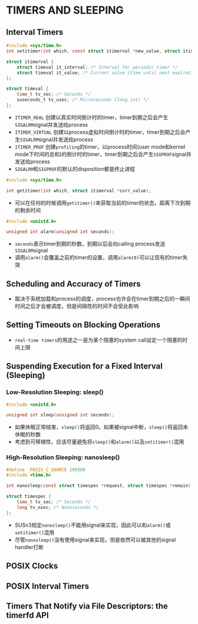 # TIMERS AND SLEEPING

## Interval Timers
```c
#include <sys/time.h>
int setitimer(int which, const struct itimerval *new_value, struct itimerval *old_value);

struct itimerval {
    struct timeval it_interval; /* Interval for periodic timer */
    struct timeval it_value; /* Current value (time until next expiration) */
};

struct timeval {
    time_t tv_sec; /* Seconds */
    suseconds_t tv_usec; /* Microseconds (long int) */
};
```
- `ITIMER_REAL` 创建以真实时间倒计时的timer，timer到期之后会产生`SIGALRM`signal并发送给process
- `ITIMER_VIRTUAL` 创建以process虚拟时间倒计时的timer，timer到期之后会产生`SIGALRM`signal并发送给process
- `ITIMER_PROF` 创建`profiling`的timer，以process时间(user mode和kernel mode下时间的总和)的倒计时的timer，timer到期之后会产生`SIGPROF`signal并发送给process
- `SIGALRM`和`SIGPROF`的默认的disposition都是终止进程

```c
#include <sys/time.h>

int getitimer(int which, struct itimerval *curr_value);
```
- 可以在任何的时候调用`getitimer()`来获取当前的timer的状态，距离下次到期的剩余时间

```c
#include <unistd.h>

unsigned int alarm(unsigned int seconds);
```
- `seconds`表示timer到期的秒数，到期以后会向calling process发送`SIGALRM`signal
- 调用`alarm()`会覆盖之前的timer的设置，调用`alarm(0)`可以让现有的timer失效
    
## Scheduling and Accuracy of Timers
- 取决于系统加载和process的调度，process也许会在timer到期之后的一瞬间时间之后才会被调度，但是间隔性的时间不会受此影响

## Setting Timeouts on Blocking Operations
- `real-time timers`的用途之一是为某个阻塞的system call设定一个阻塞的时间上限

## Suspending Execution for a Fixed Interval (Sleeping)

### Low-Resolution Sleeping: sleep()
```c
#include <unistd.h>

unsigned int sleep(unsigned int seconds);
```
- 如果休眠正常结束，`sleep()`将返回0。如果被signal中断，`sleep()`将返回未休眠的秒数
- 考虑到可移植性，应该尽量避免将`sleep()`和`alarm()`以及`setitimer()`混用

### High-Resolution Sleeping: nanosleep()
```c
#define _POSIX_C_SOURCE 199309
#include <time.h>

int nanosleep(const struct timespec *request, struct timespec *remain);

struct timespec {
    time_t tv_sec; /* Seconds */
    long tv_nsec; /* Nanoseconds */
};
```
- SUSv3规定`nanosleep()`不能用signal来实现，因此可以和`alarm()`或`setitimer()`混用
- 尽管`nanosleep()`没有使用signal来实现，但是依然可以被其他的signal handler打断

## POSIX Clocks

## POSIX Interval Timers

## Timers That Notify via File Descriptors: the timerfd API